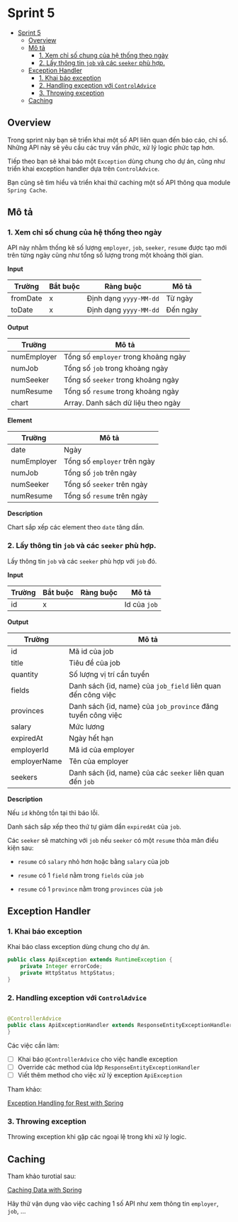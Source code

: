 # Sprint 5

<!-- TOC -->
* [Sprint 5](#sprint-5)
  * [Overview](#overview)
  * [Mô tả](#mô-tả)
    * [1. Xem chỉ số chung của hệ thống theo ngày](#1-xem-chỉ-số-chung-của-hệ-thống-theo-ngày)
    * [2. Lấy thông tin `job` và các `seeker` phù hợp.](#2-lấy-thông-tin-job-và-các-seeker-phù-hợp)
  * [Exception Handler](#exception-handler)
    * [1. Khai báo exception](#1-khai-báo-exception)
    * [2. Handling exception với `ControlAdvice`](#2-handling-exception-với-controladvice)
    * [3. Throwing exception](#3-throwing-exception)
  * [Caching](#caching)
<!-- TOC -->

## Overview

Trong sprint này bạn sẽ triển khai một số API liên quan đến báo cáo, chỉ số. Những API này sẽ yêu cầu các truy vấn phức,
xử lý logic phức tạp hơn.

Tiếp theo bạn sẽ khai báo một `Exception` dùng chung cho dự án, cũng như triển khai exception handler dựa
trên `ControlAdvice`.

Bạn cũng sẽ tìm hiểu và triển khai thử caching một số API thông qua module `Spring Cache`.

## Mô tả

### 1. Xem chỉ số chung của hệ thống theo ngày

API này nhằm thống kê số lượng `employer`, `job`, `seeker`, `resume` được tạo mới trên từng ngày cũng như tổng số lượng
trong một khoảng thời gian.

**Input**

| Trường   | Bắt buộc | Ràng buộc              | Mô tả    |
|----------|----------|------------------------|----------|
| fromDate | x        | Định dạng `yyyy-MM-dd` | Từ ngày  |
| toDate   | x        | Định dạng `yyyy-MM-dd` | Đến ngày |

**Output**

| Trường      | Mô tả                                       |
|-------------|---------------------------------------------|
| numEmployer | Tổng số `employer` trong khoảng ngày        |
| numJob      | Tổng số `job` trong khoảng ngày             |
| numSeeker   | Tổng số `seeker` trong khoảng ngày          |
| numResume   | Tổng số `resume` trong khoảng ngày          |
| chart       | Array<Element>. Danh sách dữ liệu theo ngày |

**Element**

| Trường      | Mô tả                        |
|-------------|------------------------------|
| date        | Ngày                         |
| numEmployer | Tổng số `employer` trên ngày |
| numJob      | Tổng số `job` trên ngày      |
| numSeeker   | Tổng số `seeker` trên ngày   |
| numResume   | Tổng số `resume` trên ngày   |

**Description**

Chart sắp xếp các element theo `date` tăng dần.

### 2. Lấy thông tin `job` và các `seeker` phù hợp.

Lấy thông tin `job` và các `seeker` phù hợp với `job` đó.

**Input**

| Trường | Bắt buộc | Ràng buộc | Mô tả        |
|--------|----------|-----------|--------------|
| id     | x        |           | Id của `job` |

**Output**

| Trường       | Mô tả                                                        |
|--------------|--------------------------------------------------------------|
| id           | Mã id của job                                                |
| title        | Tiêu đề của job                                              |
| quantity     | Số lượng vị trí cần tuyển                                    |
| fields       | Danh sách {id, name} của `job_field` liên quan đến công việc |
| provinces    | Danh sách {id, name} của `job_province` đăng tuyển công việc |
| salary       | Mức lương                                                    |
| expiredAt    | Ngày hết hạn                                                 |
| employerId   | Mã id của employer                                           |
| employerName | Tên của employer                                             |
| seekers      | Danh sách {id, name} của các `seeker` liên quan đến `job`    |

**Description**

Nếu `id` không tồn tại thì báo lỗi.

Danh sách sắp xếp theo thứ tự giảm dần `expiredAt` của `job`.

Các `seeker` sẽ matching với `job` nếu `seeker` có một `resume` thỏa mãn điểu kiện sau:

- `resume` có `salary` nhỏ hơn hoặc bằng `salary` của job

- `resume` có 1 `field` nằm trong `fields` của `job`

- `resume` có 1 `province` nằm trong `provinces` của `job`

## Exception Handler

### 1. Khai báo exception

Khai báo class exception dùng chung cho dự án.

```java
public class ApiException extends RuntimeException {
    private Integer errorCode;
    private HttpStatus httpStatus;
}
```

### 2. Handling exception với `ControlAdvice`

```java

@ControllerAdvice
public class ApiExceptionHandler extends ResponseEntityExceptionHandler {
}
```

Các việc cần làm:

- [ ] Khai báo `@ControllerAdvice` cho việc handle exception
- [ ] Override các method của lớp `ResponseEntityExceptionHandler`
- [ ] Viết thêm method cho việc xử lý exception `ApiException`

Tham khảo:

[Exception Handling for Rest with Spring](https://www.baeldung.com/exception-handling-for-rest-with-spring)

### 3. Throwing exception

Throwing exception khi gặp các ngoại lệ trong khi xử lý logic.

## Caching

Tham khảo turotial sau:

[Caching Data with Spring](https://spring.io/guides/gs/caching/)

Hãy thử vận dụng vào việc caching 1 số API như xem thông tin `employer`, `job`, ...
